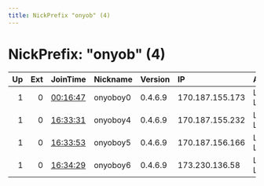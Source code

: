 ```yaml
---
title: NickPrefix "onyob" (4)
---
```


# NickPrefix: "onyob" (4)

|   Up |   Ext | JoinTime                                                                                              | Nickname   | Version   | IP              | AS          | CC   |   ORp |   Dirp | OS    | Contact                            |   eFamMembers |
|-----:|------:|:------------------------------------------------------------------------------------------------------|:-----------|:----------|:----------------|:------------|:-----|------:|-------:|:------|:-----------------------------------|--------------:|
|    1 |     0 | [00:16:47](https://nusenu.github.io/OrNetStats/w/relay/E80AC37F7A12AEFEAA44D096CB0F1A4EF8B681D9.html) | onyoboy0   | 0.4.6.9   | 170.187.155.173 | Linode, LLC | us   |   443 |      0 | Linux | nonlinear-asparagus@protonmail.com |             1 |
|    1 |     0 | [16:33:31](https://nusenu.github.io/OrNetStats/w/relay/383EF7D7D556A7EA7035D8B7BF10794018214BFD.html) | onyoboy4   | 0.4.6.9   | 170.187.155.232 | Linode, LLC | us   |   443 |      0 | Linux | nonlinear-asparagus@protonmail.com |             1 |
|    1 |     0 | [16:33:53](https://nusenu.github.io/OrNetStats/w/relay/100911ADB8F03136C7FD821E25242DB19138D3FB.html) | onyoboy5   | 0.4.6.9   | 170.187.156.166 | Linode, LLC | us   |   443 |      0 | Linux | nonlinear-asparagus@protonmail.com |             1 |
|    1 |     0 | [16:34:29](https://nusenu.github.io/OrNetStats/w/relay/E7AF31422F7067E8331E7869F74E5FD83E5927A7.html) | onyoboy6   | 0.4.6.9   | 173.230.136.58  | Linode, LLC | us   |   443 |      0 | Linux | nonlinear-asparagus@protonmail.com |             1 |
